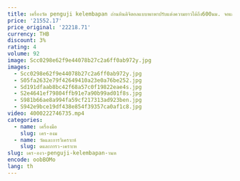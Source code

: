 ```yaml
---
title: เครื่องวัด penguji kelembapan ถ่านหินดิจิตอลแบบพกพาปรับแต่งความยาวได้ถึง600มม. จอแสดงผล LCD
price: '21552.17'
price_original: '22218.71'
currency: THB
discount: 3%
rating: 4
volume: 92
image: Scc0298e62f9e44078b27c2a6ff0ab972y.jpg
images:
  - Scc0298e62f9e44078b27c2a6ff0ab972y.jpg
  - S05fa2632e79f42649410a23e0a76be252.jpg
  - Sd191dfaab8bc42f68a57c0f19822eae4s.jpg
  - S2e4641ef79804ffb91e7a90b99ad01f8s.jpg
  - S981b66ae8a994fa59cf217313ad923ben.jpg
  - S942e9bce19df438e854f39357ca0af1c8.jpg
video: 4000222746735.mp4
categories:
  - name: เครื่องมือ
    slug: เคร-องม
  - name: วัดและการวิเคราะห์
    slug: ดและการว-เคราะห
slug: เคร-องว-penguji-kelembapan-านห
encode: oobBOMo
lang: th
---
```

  